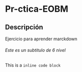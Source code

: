 # Pr-ctica-EOBM


## Descripción 
Ejercicio para aprender marckdown

###### Este es un subtitulo de 6 nivel 



This is a `inline code block`

